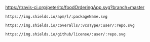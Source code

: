 https://travis-ci.org/peterito/foodOrderingApp.svg?branch=master

	https://img.shields.io/apm/l/:packageName.svg

    https://img.shields.io/coveralls/:vcsType/:user/:repo.svg

    https://img.shields.io/github/license/:user/:repo.svg